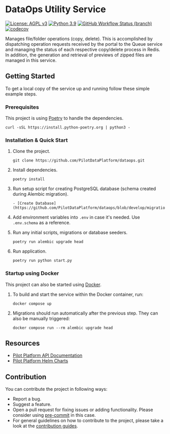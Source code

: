 # DataOps Utility Service
[![License: AGPL v3](https://img.shields.io/badge/License-AGPL_v3-blue.svg?style=for-the-badge)](https://www.gnu.org/licenses/agpl-3.0)
[![Python 3.9](https://img.shields.io/badge/python-3.9-green?style=for-the-badge)](https://www.python.org/)
[![GitHub Workflow Status (branch)](https://img.shields.io/github/workflow/status/PilotDataPlatform/dataops/CI/develop?style=for-the-badge)](https://github.com/PilotDataPlatform/dataops/actions/workflows/cicd.yml)
[![codecov](https://img.shields.io/codecov/c/github/PilotDataPlatform/dataops?style=for-the-badge)](https://codecov.io/gh/PilotDataPlatform/dataops)

Manages file/folder operations (copy, delete). This is accomplished by dispatching operation requests received by the portal to the Queue service and managing the status of each respective copy/delete process in Redis. In addition, the generation and retrieval of previews of zipped files are managed in this service.


## Getting Started

To get a local copy of the service up and running follow these simple example steps.


### Prerequisites

This project is using [Poetry](https://python-poetry.org/docs/#installation) to handle the dependencies.

    curl -sSL https://install.python-poetry.org | python3 -

### Installation & Quick Start

1. Clone the project.

       git clone https://github.com/PilotDataPlatform/dataops.git

2. Install dependencies.

       poetry install

3. Run setup script for creating PostgreSQL database (schema created during Alembic migration).

       - [Create Database](https://github.com/PilotDataPlatform/dataops/blob/develop/migrations/scripts/create_db.sql)

5. Add environment variables into `.env` in case it's needed. Use `.env.schema` as a reference.


6. Run any initial scripts, migrations or database seeders.

       poetry run alembic upgrade head

7. Run application.

       poetry run python start.py

### Startup using Docker

This project can also be started using [Docker](https://www.docker.com/get-started/).

1. To build and start the service within the Docker container, run:

       docker compose up

2. Migrations should run automatically after the previous step. They can also be manually triggered:

       docker compose run --rm alembic upgrade head

## Resources

* [Pilot Platform API Documentation](https://pilotdataplatform.github.io/api-docs/)
* [Pilot Platform Helm Charts](https://github.com/PilotDataPlatform/helm-charts/)

## Contribution

You can contribute the project in following ways:

* Report a bug.
* Suggest a feature.
* Open a pull request for fixing issues or adding functionality. Please consider
  using [pre-commit](https://pre-commit.com) in this case.
* For general guidelines on how to contribute to the project, please take a look at the [contribution guides](CONTRIBUTING.md).

